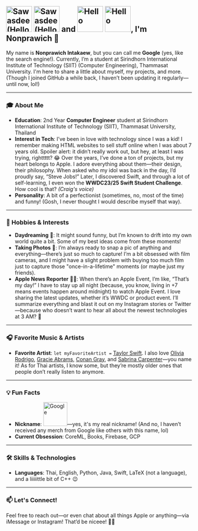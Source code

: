 


## <img src="https://raw.githubusercontent.com/npwitk/npwitk.github.io/refs/heads/main/assets/hello-th.svg#gh-light-mode-only" alt="Sawasdee (Hello in Thai)" style="width: 70px; height: auto;"> <img src="https://raw.githubusercontent.com/npwitk/npwitk.github.io/refs/heads/main/assets/hello-th-dark.svg#gh-dark-mode-only" alt="Sawasdee (Hello in Thai)" style="width: 70px; height: auto;"> and <img src="https://raw.githubusercontent.com/npwitk/npwitk.github.io/refs/heads/main/assets/hello-en.svg#gh-light-mode-only" alt="Hello" style="width: 70px; height: auto;"> <img src="https://raw.githubusercontent.com/npwitk/npwitk.github.io/refs/heads/main/assets/hello-en-dark.svg#gh-dark-mode-only" alt="Hello" style="width: 70px; height: auto;">, I'm Nonprawich 🌟

My name is **Nonprawich Intakaew**, but you can call me **Google** (yes, like the search engine!). Currently, I’m a student at Sirindhorn International Institute of Technology (SIIT) (Computer Engineering), Thammasat University. I'm here to share a little about myself, my projects, and more. (Though I joined GitHub a while back, I haven’t been updating it regularly—until now, lol!)

---

### 🎓 About Me

- **Education**: 2nd Year **Computer Engineer** student at Sirindhorn International Institute of Technology (SIIT), Thammasat University, Thailand
- **Interest in Tech**: I’ve been in love with technology since I was a kid! I remember making HTML websites to sell stuff online when I was about 7 years old. Spoiler alert: it didn’t really work out, but hey, at least I was trying, righttttt? 😂 Over the years, I’ve done a ton of projects, but my heart belongs to Apple. I adore everything about them—their design, their philosophy. When asked who my idol was back in the day, I’d proudly say, “Steve Jobs!” Later, I discovered Swift, and through a lot of self-learning, I even won the **WWDC23/25 Swift Student Challenge**. How cool is that? _(Craig's voice)_
- **Personality**: A bit of a perfectionist (sometimes, no, most of the time) and funny! (Gosh, I never thought I would describe myself that way).

---

### 🎨 Hobbies & Interests

- **Daydreaming** 🌌: It might sound funny, but I’m known to drift into my own world quite a bit. Some of my best ideas come from these moments!
- **Taking Photos** 📸: I’m always ready to snap a pic of anything and everything—there’s just so much to capture! I’m a bit obsessed with film cameras, and I might have a slight problem with buying too much film just to capture those "once-in-a-lifetime" moments (or maybe just my friends).
- **Apple News Reporter** 🍏📰: When there’s an Apple Event, I’m like, “That’s my day!” I have to stay up all night (because, you know, living in +7 means events happen around midnight) to watch Apple Event. I love sharing the latest updates, whether it’s WWDC or product event. I’ll summarize everything and blast it out on my Instagram stories or Twitter—because who doesn’t want to hear all about the newest technologies at 3 AM? 🤣

---

### 🎧 Favorite Music & Artists

- **Favorite Artist**: `let myFavoriteArtist =` [Taylor Swift](https://music.apple.com/th/artist/taylor-swift/159260351). I also love [Olivia Rodrigo](https://music.apple.com/th/artist/olivia-rodrigo/979458609), [Gracie Abrams](https://music.apple.com/th/artist/gracie-abrams/1450554836), [Conan Gray](https://music.apple.com/th/artist/conan-gray/1168567308), and [Sabrina Carpenter](https://music.apple.com/th/artist/sabrina-carpenter/390647681)—you name it! As for Thai artists, I know some, but they’re mostly older ones that people don’t really listen to anymore.

---

### 💡 Fun Facts

- **Nickname**: <img src="https://raw.githubusercontent.com/npwitk/npwitk.github.io/refs/heads/main/assets/google-svg.svg" alt="Google" style="width: 65px; height: auto;">—yes, it's my real nickname! (And no, I haven’t received any merch from Google like others with this name, lol)
- **Current Obsession**: CoreML, Books, Firebase, GCP

---

### 🛠️ Skills & Technologies

- **Languages**: Thai, English, Python, Java, Swift, LaTeX (not a language), and a liiiiittle bit of C++ 😉

---

### 📫 Let's Connect!

Feel free to reach out—or even chat about all things Apple or anything—via iMessage or Instagram! That’d be niceee! 🍏📱

